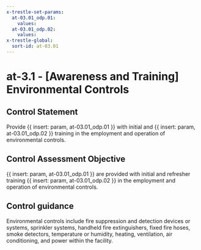 ```yaml
---
x-trestle-set-params:
  at-03.01_odp.01:
    values:
  at-03.01_odp.02:
    values:
x-trestle-global:
  sort-id: at-03.01
---
```


# at-3.1 - \[Awareness and Training\] Environmental Controls

## Control Statement

Provide {{ insert: param, at-03.01_odp.01 }} with initial and {{ insert: param, at-03.01_odp.02 }} training in the employment and operation of environmental controls.

## Control Assessment Objective

{{ insert: param, at-03.01_odp.01 }} are provided with initial and refresher training {{ insert: param, at-03.01_odp.02 }} in the employment and operation of environmental controls.

## Control guidance

Environmental controls include fire suppression and detection devices or systems, sprinkler systems, handheld fire extinguishers, fixed fire hoses, smoke detectors, temperature or humidity, heating, ventilation, air conditioning, and power within the facility.
